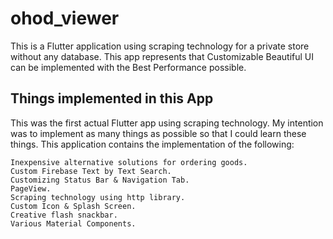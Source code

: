 # ohod_viewer

This is a Flutter application using scraping technology for a private store without any database. This app represents that Customizable Beautiful UI can be implemented with the Best Performance possible.

## Things implemented in this App

This was the first actual Flutter app using scraping technology. My intention was to implement as many things as possible so that I could learn these things. This application contains the implementation of the following:

    Inexpensive alternative solutions for ordering goods.
    Custom Firebase Text by Text Search.
    Customizing Status Bar & Navigation Tab.
    PageView.
    Scraping technology using http library.
    Custom Icon & Splash Screen.
    Creative flash snackbar.
    Various Material Components.
